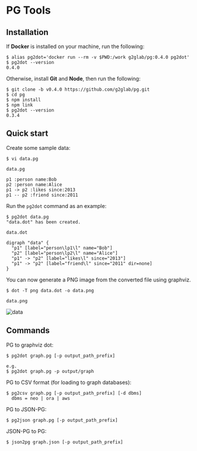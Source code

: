 # PG Tools

## Installation

If **Docker** is installed on your machine, run the following:

    $ alias pg2dot='docker run --rm -v $PWD:/work g2glab/pg:0.4.0 pg2dot'
    $ pg2dot --version
    0.4.0

Otherwise, install **Git** and **Node**, then run the following:
  
    $ git clone -b v0.4.0 https://github.com/g2glab/pg.git
    $ cd pg
    $ npm install
    $ npm link
    $ pg2dot --version
    0.3.4

## Quick start

Create some sample data:

    $ vi data.pg

`data.pg`

    p1 :person name:Bob
    p2 :person name:Alice
    p1 -> p2 :likes since:2013
    p1 -- p2 :friend since:2011

Run the `pg2dot` command as an example:

    $ pg2dot data.pg
    "data.dot" has been created.

`data.dot`

    digraph "data" {
      "p1" [label="person\lp1\l" name="Bob"]
      "p2" [label="person\lp2\l" name="Alice"]
      "p1" -> "p2" [label="likes\l" since="2013"]
      "p1" -> "p2" [label="friend\l" since="2011" dir=none]
    }

You can now generate a PNG image from the converted file using graphviz.

    $ dot -T png data.dot -o data.png

`data.png`

![data](https://user-images.githubusercontent.com/4862919/54224265-658d3380-44b6-11e9-8f24-9a0ffef9c40d.png)

## Commands

PG to graphviz dot:

    $ pg2dot graph.pg [-p output_path_prefix]

    e.g.
    $ pg2dot graph.pg -p output/graph

PG to CSV format (for loading to graph databases):

    $ pg2csv graph.pg [-p output_path_prefix] [-d dbms]    
      dbms = neo | ora | aws

PG to JSON-PG:

    $ pg2json graph.pg [-p output_path_prefix]

JSON-PG to PG:

    $ json2pg graph.json [-p output_path_prefix]
